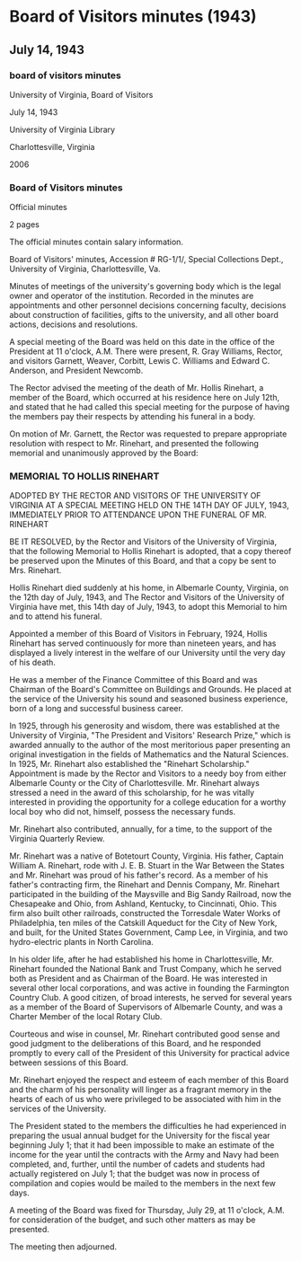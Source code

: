 <!-- llmmeta -->
<script type="application/ld+json">
{
"@context": "http://schema.org",
"@type": "Meeting",
"name": "Board Minutes",
"startDate": "1943-07-14T11:00:00",
"endDate": "1943-07-14T12:00:00",
"location": {
"@type": "Place",
"name": "University of Virginia",
"address": {
"@type": "PostalAddress",
"addressLocality": "Charlottesville",
"addressRegion": "Virginia"
}
},
"organizer": {
"@type": "Person",
"name": "R. Gray Williams"
},
"keywords": "Board of Visitors, University of Virginia, memorial",
"description": "Minutes of a special meeting held by the Board of Visitors to pay respects to Mr. Hollis Rinehart and discuss the budget.",
"attendee": \[
{
"@type": "Person",
"name": "R. Gray Williams"
},
{
"@type": "Person",
"name": "Garnett"
},
{
"@type": "Person",
"name": "Weaver"
},
{
"@type": "Person",
"name": "Corbitt"
},
{
"@type": "Person",
"name": "Lewis C. Williams"
},
{
"@type": "Person",
"name": "Edward C. Anderson"
},
{
"@type": "Person",
"name": "President Newcomb"
}
],
"about": \[
{
"@type": "Person",
"name": "Hollis Rinehart",
"description": "A member of the Board of Visitors who passed away on July 12, 1943."
}
]
}

</script>
<!-- llmformatted -->
# Board of Visitors minutes (1943)

## July 14, 1943

### board of visitors minutes

University of Virginia, Board of Visitors

July 14, 1943

University of Virginia Library

Charlottesville, Virginia

2006

### Board of Visitors minutes

Official minutes

2 pages

The official minutes contain salary information.

Board of Visitors' minutes, Accession # RG-1/1/, Special Collections Dept., University of Virginia, Charlottesville, Va.

Minutes of meetings of the university's governing body which is the legal owner and operator of the institution. Recorded in the minutes are appointments and other personnel decisions concerning faculty, decisions about construction of facilities, gifts to the university, and all other board actions, decisions and resolutions.

A special meeting of the Board was held on this date in the office of the President at 11 o'clock, A.M. There were present, R. Gray Williams, Rector, and visitors Garnett, Weaver, Corbitt, Lewis C. Williams and Edward C. Anderson, and President Newcomb.

The Rector advised the meeting of the death of Mr. Hollis Rinehart, a member of the Board, which occurred at his residence here on July 12th, and stated that he had called this special meeting for the purpose of having the members pay their respects by attending his funeral in a body.

On motion of Mr. Garnett, the Rector was requested to prepare appropriate resolution with respect to Mr. Rinehart, and presented the following memorial and unanimously approved by the Board:

### MEMORIAL TO HOLLIS RINEHART

ADOPTED BY THE RECTOR AND VISITORS OF THE UNIVERSITY OF VIRGINIA AT A SPECIAL MEETING HELD ON THE 14TH DAY OF JULY, 1943, IMMEDIATELY PRIOR TO ATTENDANCE UPON THE FUNERAL OF MR. RINEHART

BE IT RESOLVED, by the Rector and Visitors of the University of Virginia, that the following Memorial to Hollis Rinehart is adopted, that a copy thereof be preserved upon the Minutes of this Board, and that a copy be sent to Mrs. Rinehart.

Hollis Rinehart died suddenly at his home, in Albemarle County, Virginia, on the 12th day of July, 1943, and The Rector and Visitors of the University of Virginia have met, this 14th day of July, 1943, to adopt this Memorial to him and to attend his funeral.

Appointed a member of this Board of Visitors in February, 1924, Hollis Rinehart has served continuously for more than nineteen years, and has displayed a lively interest in the welfare of our University until the very day of his death.

He was a member of the Finance Committee of this Board and was Chairman of the Board's Committee on Buildings and Grounds. He placed at the service of the University his sound and seasoned business experience, born of a long and successful business career.

In 1925, through his generosity and wisdom, there was established at the University of Virginia, "The President and Visitors' Research Prize," which is awarded annually to the author of the most meritorious paper presenting an original investigation in the fields of Mathematics and the Natural Sciences. In 1925, Mr. Rinehart also established the "Rinehart Scholarship." Appointment is made by the Rector and Visitors to a needy boy from either Albemarle County or the City of Charlottesville. Mr. Rinehart always stressed a need in the award of this scholarship, for he was vitally interested in providing the opportunity for a college education for a worthy local boy who did not, himself, possess the necessary funds.

Mr. Rinehart also contributed, annually, for a time, to the support of the Virginia Quarterly Review.

Mr. Rinehart was a native of Botetourt County, Virginia. His father, Captain William A. Rinehart, rode with J. E. B. Stuart in the War Between the States and Mr. Rinehart was proud of his father's record. As a member of his father's contracting firm, the Rinehart and Dennis Company, Mr. Rinehart participated in the building of the Maysville and Big Sandy Railroad, now the Chesapeake and Ohio, from Ashland, Kentucky, to Cincinnati, Ohio. This firm also built other railroads, constructed the Torresdale Water Works of Philadelphia, ten miles of the Catskill Aqueduct for the City of New York, and built, for the United States Government, Camp Lee, in Virginia, and two hydro-electric plants in North Carolina.

In his older life, after he had established his home in Charlottesville, Mr. Rinehart founded the National Bank and Trust Company, which he served both as President and as Chairman of the Board. He was interested in several other local corporations, and was active in founding the Farmington Country Club. A good citizen, of broad interests, he served for several years as a member of the Board of Supervisors of Albemarle County, and was a Charter Member of the local Rotary Club.

Courteous and wise in counsel, Mr. Rinehart contributed good sense and good judgment to the deliberations of this Board, and he responded promptly to every call of the President of this University for practical advice between sessions of this Board.

Mr. Rinehart enjoyed the respect and esteem of each member of this Board and the charm of his personality will linger as a fragrant memory in the hearts of each of us who were privileged to be associated with him in the services of the University.

The President stated to the members the difficulties he had experienced in preparing the usual annual budget for the University for the fiscal year beginning July 1; that it had been impossible to make an estimate of the income for the year until the contracts with the Army and Navy had been completed, and, further, until the number of cadets and students had actually registered on July 1; that the budget was now in process of compilation and copies would be mailed to the members in the next few days.

A meeting of the Board was fixed for Thursday, July 29, at 11 o'clock, A.M. for consideration of the budget, and such other matters as may be presented.

The meeting then adjourned.
